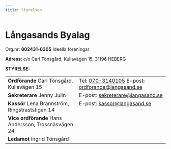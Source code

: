 ```yaml
---
title: Styrelsen
---
```

<h1>Långasands Byalag</h1>
Org.nr: <strong>802431-0305</strong> Ideella föreningar

<strong>Adress:</strong>
c/o Carl Tönsgård, Kullavägen 15, 31196 HEBERG

<strong>STYRELSE:</strong>
<table>
<tbody>
<tr>
    <td valign="top"><strong>Ordförande</strong>
    Carl Tönsgård, Kullavägen 15</td>
    <td valign="top">Tel: <a href="tel:0703140105">070-3140105</a>
    E-post: <a href="mailto:ordforande@langasand.se">ordforande@langasand.se</a></td>
</tr>
<tr>
    <td valign="top"><strong>Sekreterare</strong>
    Jenny Julin</td>
    <td valign="top">E-post: <a href="mailto:sekreterare@langasand.se">sekreterare@langasand.se</a></td>
</tr>
<tr>
    <td valign="top"><strong>Kassör</strong>
    Lena Brännström, Ringstraststigen 14
    </td>
    <td valign="top">E-post: <a href="mailto:kassor@langasand.se">kassor@langasand.se</a></td>
</tr>
<tr>
    <td valign="top"><strong>Vice ordförande</strong>
    Hans Andersson, Trossnäsvägen 24</td>
</tr>
<tr>
    <td valign="top"><strong>Ledamot</strong>
    Ingrid Tönsgård</td>
</tr>
</tbody>
</table>
